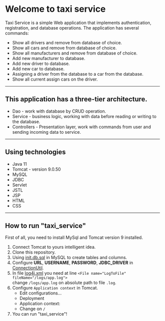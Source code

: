# Welcome to taxi service
Taxi Service is a simple Web application that implements authentication, registration, and database operations. The application has several commands:
- Show all drivers and remove from database of choice.
- Show all cars and remove from database of choice.
- Show all manufacturers and remove from database of choice.
- Add new manufacturer to database.
- Add new driver to database.
- Add new car to database.
- Assigning a driver from the database to a car from the database.
- Show all current assign cars on the driver.
---
## This application has a three-tier architecture.

- Dao - work with database by CRUD operation.
- Service - business logic, working with data before reading or writing to the database.
- Controllers - Presentation layer, work with commands from user and sending incoming data to service.
---
## Using technologies

- Java 11
- Tomcat - version 9.0.50
- MySQL
- JDBC
- Servlet
- JSTL
- JSP
- HTML
- CSS
---
## How  to run "taxi_service"

First of all, you need to install MySql and Tomcat version 9 installed.
1. Connect Tomcat to yours intelligent idea.
2. Clone this repository.
3. Using [init.db.sql](src/main/resources/init_db.sql) in MySQL to create tables and columns.
4. Configure **URL**, **USERNAME**, **PASSWORD**, **JDBC_DRIVER** in [ConnectionUtil](src/main/java/taxi/util/ConnectionUtil.java).
5. In file [log4j.xml](src/main/resources/log4j.xml) you need at line ```<File name="LogToFile" fileName="/logs/app.log">```<br>
  change ```/logs/app.log``` on absolute path to file ```.log```.
6. Configure ```Application context``` in Tomcat.
   * Edit configurations...
   * Deployment
   * Application context: 
   * Change on ```/```
7. You can run "taxi_service"!
